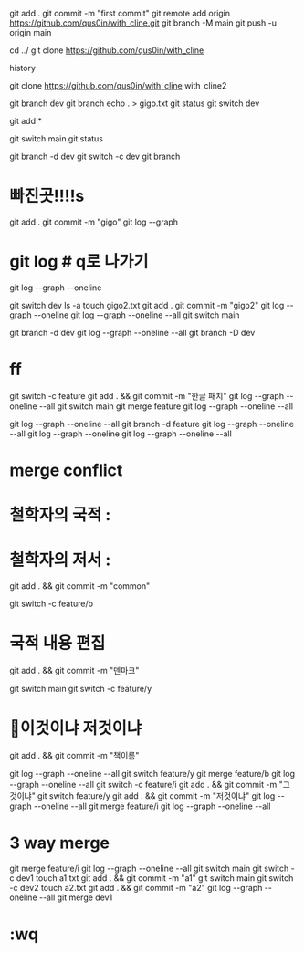 git add .
git commit -m "first commit"
git remote add origin https://github.com/qus0in/with_cline.git
git branch -M main
git push -u origin main

cd ../
git clone https://github.com/qus0in/with_cline

history

git clone https://github.com/qus0in/with_cline with_cline2

git branch dev
git branch
echo . > gigo.txt
git status
git switch dev

git add \*

git switch main
git status

git branch -d dev
git switch -c dev
git branch

# 빠진곳!!!!s

git add .
git commit -m "gigo"
git log --graph

# git log # q로 나가기

git log --graph --oneline

git switch dev
ls -a
touch gigo2.txt
git add .
git commit -m "gigo2"
git log --graph --oneline
git log --graph --oneline --all
git switch main

git branch -d dev
git log --graph --oneline --all
git branch -D dev

# ff

git switch -c feature
git add . && git commit -m "한글 패치"
git log --graph --oneline --all
git switch main
git merge feature
git log --graph --oneline --all

git log --graph --oneline --all
git branch -d feature
git log --graph --oneline --all
git log --graph --oneline
git log --graph --oneline --all

# merge conflict

<h1>철학자의 국적 :</h1>
<h1>철학자의 저서 :</h1>

git add . && git commit -m "common"

git switch -c feature/b

# 국적 내용 편집

git add . && git commit -m "덴마크"

git switch main
git switch -c feature/y

# 📖이것이냐 저것이냐

git add . && git commit -m "책이름"

git log --graph --oneline --all
git switch feature/y
git merge feature/b
git log --graph --oneline --all
git switch -c feature/i
git add . && git commit -m "그것이냐"
git switch feature/y
git add . && git commit -m "저것이냐"
git log --graph --oneline --all
git merge feature/i
git log --graph --oneline --all

# 3 way merge

git merge feature/i
git log --graph --oneline --all
git switch main
git switch -c dev1
touch a1.txt
git add . && git commit -m "a1"
git switch main
git switch -c dev2
touch a2.txt
git add . && git commit -m "a2"
git log --graph --oneline --all
git merge dev1

# :wq
